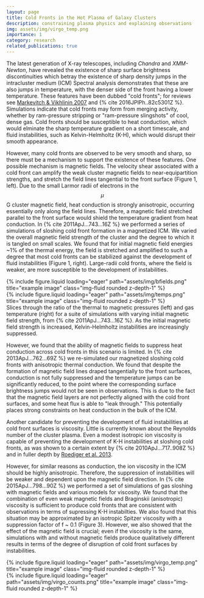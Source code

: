 ```yaml
---
layout: page
title: Cold Fronts in the Hot Plasma of Galaxy Clusters
description: constraining plasma physics and explaining observations
img: assets/img/virgo_temp.png
importance: 1
category: research
related_publications: true
---
```


The latest generation of X-ray telescopes, including *Chandra* and *XMM-Newton*, have revealed the existence of sharp
surface brightness discontinuities which betray the existence of sharp density jumps in the intracluster medium (ICM)
Spectral analysis demonstrates that these are also jumps in temperature, with the denser side of the front having a
lower temperature. These features have been dubbed "cold fronts"; for reviews see [Markevitch & Vikhlinin
2007](http://adsabs.harvard.edu/abs/2007PhR...443....1M) and {% cite 2016JPlPh..82c5301Z %}. Simulations indicate that cold fronts may form
from merging activity, whether by ram-pressure stripping or "ram-pressure slingshots" of cool, dense gas. Cold fronts
should be susceptible to heat conduction, which would elminate the sharp temperature gradient on a short timescale, and
fluid instabilities, such as Kelvin-Helmholtz (K-H), which would disrupt their smooth appearance.

However, many cold fronts are observed to be very smooth and sharp, so there must be a mechanism to support the existence of these features. One possible mechanism is magnetic fields. The velocity shear associated with a cold front can amplify the weak cluster magnetic fields to near-equipartition strengths, and stretch the field lines tangential to the front surface (Figure 1, left). Due to the small Larmor radii of electrons in the $$\mu$$G cluster magnetic field, heat conduction is strongly anisotropic, occurring essentially only along the field lines. Therefore, a magnetic field stretched parallel to the front surface would shield the temperature gradient from heat conduction. In {% cite 2011ApJ...743...16Z %} we performed a series of simulations of sloshing cold front formation in a magnetized ICM. We varied the overall magnetic field strength of the cluster and the degree to which it is tangled on small scales. We found that for initial magnetic field energies ~1% of the thermal energy, the field is stretched and amplified to such a degree that most cold fronts can be stabilized against the development of fluid instabilities (Figure 1, right). Large-radii cold fronts, where the field is weaker, are more susceptible to the development of instabilities.

<div class="row">
    <div class="col-sm mt-2 mt-md-0">
        {% include figure.liquid loading="eager" path="assets/img/bfields.png" title="example image" class="img-fluid rounded z-depth-1" %}
    </div>
    <div class="col-sm mt-2 mt-md-0">
        {% include figure.liquid loading="eager" path="assets/img/temps.png" title="example image" class="img-fluid rounded z-depth-1" %}
    </div>
</div>
<div class="caption">
    Slices through the ratio of the thermal to magnetic pressures (left) and gas temperature (right) for a suite of simulations with varying initial magnetic field strength, from {% cite 2011ApJ...743...16Z %}. As the initial magnetic field strength is increased, Kelvin-Helmholtz instabilities are increasingly suppressed.
</div>

However, we found that the ability of magnetic fields to suppress heat conduction across cold fronts in this scenario is limited. In {% cite 2013ApJ...762...69Z %} we re-simulated our magnetized sloshing cold fronts with anisotropic thermal conduction. We found that despite the formation of magnetic field lines draped tangentially to the front surfaces, conduction is not fully suppressed and the temperature jumps can be significantly reduced, to the point where the corresponding surface brightness jumps would not be seen in observations. This is due to the fact that the magnetic field layers are not perfectly aligned with the cold front surfaces, and some heat flux is able to "leak through." This potentially places strong constraints on heat conduction in the bulk of the ICM.

Another candidate for preventing the development of fluid instabilities at cold front surfaces is viscosity. Little is currently known about the Reynolds number of the cluster plasma. Even a modest isotropic ion viscosity is capable of preventing the development of K-H instabilities at sloshing cold fronts, as was shown to a certain extent by {% cite 2010ApJ...717..908Z %} and in fuller depth by [Roediger et al. 2013](https://ui.adsabs.harvard.edu/abs/2013ApJ...764...60R/abstract).

However, for similar reasons as conduction, the ion viscosity in the ICM should be highly anisotropic. Therefore, the suppression of instabilities will be weaker and dependent upon the magnetic field direction. In {% cite 2015ApJ...798...90Z %} we performed a set of simulations of gas sloshing with magnetic fields and various models for viscosity. We found that the combination of even weak magnetic fields and Braginskii (anisotropic) viscosity is sufficient to produce cold fronts that are consistent with observations in terms of supressing K-H instabilties. We also found that this situation may be approximated by an isotropic Spitzer viscosity with a suppression factor of f ~ 0.1 (Figure 3). However, we also showed that the effect of the magnetic field is crucial; even if the viscosity is the same, simulations with and without magnetic fields produce qualitatively different results in terms of the degree of disruption of cold front surfaces by instabilities.

<div class="row">
    <div class="col-sm mt-2 mt-md-0">
        {% include figure.liquid loading="eager" path="assets/img/virgo_temp.png" title="example image" class="img-fluid rounded z-depth-1" %}
    </div>
    <div class="col-sm mt-2 mt-md-0">
        {% include figure.liquid loading="eager" path="assets/img/virgo_counts.png" title="example image" class="img-fluid rounded z-depth-1" %}
    </div>
</div>
